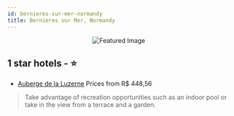 ```yaml
---
id: bernieres-sur-mer-normandy
title: Bernieres sur Mer, Normandy
---
```


<center><img src="https://i.travelapi.com/hotels/15000000/14850000/14840700/14840619/01f31a7a_z.jpg" alt="Featured Image" /></center>


##  1 star hotels - ⭐️

-    [Auberge de la Luzerne](https://us.hurb.com/hotels/bernieres-sur-mer/auberge-de-la-luzerne-JNP-JP993170?cmp=18055) Prices from R$ 448,56
   > Take advantage of recreation opportunities such as an indoor pool or take in the view from a terrace and a garden.
